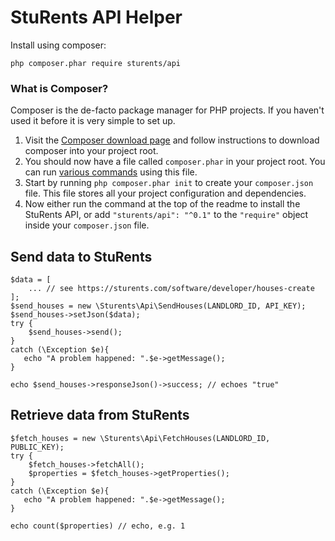 # StuRents API Helper

Install using composer:

    php composer.phar require sturents/api

### What is Composer?

Composer is the de-facto package manager for PHP projects. If you haven't used it before it is very simple to set up.

1. Visit the [Composer download page](https://getcomposer.org/download/) and follow instructions to download composer into your project root.
1. You should now have a file called `composer.phar` in your project root. You can run [various commands](https://getcomposer.org/doc/03-cli.md) using this file.
1. Start by running `php composer.phar init` to create your `composer.json` file. This file stores all your project configuration and dependencies.
1. Now either run the command at the top of the readme to install the StuRents API, or add `"sturents/api": "^0.1"` to the `"require"` object inside your `composer.json` file.
     
## Send data to StuRents

    $data = [
        ... // see https://sturents.com/software/developer/houses-create
    ];
    $send_houses = new \Sturents\Api\SendHouses(LANDLORD_ID, API_KEY);
    $send_houses->setJson($data);
    try {
        $send_houses->send();
    }
    catch (\Exception $e){
       echo "A problem happened: ".$e->getMessage();
    }
    
    echo $send_houses->responseJson()->success; // echoes "true"
    
## Retrieve data from StuRents

    $fetch_houses = new \Sturents\Api\FetchHouses(LANDLORD_ID, PUBLIC_KEY);
    try {
        $fetch_houses->fetchAll();
        $properties = $fetch_houses->getProperties();
    }
    catch (\Exception $e){
       echo "A problem happened: ".$e->getMessage();
    }
    
    echo count($properties) // echo, e.g. 1
    
    
    
    
